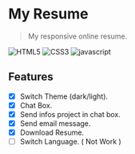 # My Resume
> My responsive online resume.

![HTML5](https://img.shields.io/badge/HTML5-E34F26?style=for-the-badge&logo=html5&logoColor=white)
![CSS3](https://img.shields.io/badge/CSS3-1572B6?style=for-the-badge&logo=css3&logoColor=white)
![javascript](https://img.shields.io/badge/Javascript-323330?style=for-the-badge&logo=javascript&logoColor=F7DF1E)

## Features
- [x] Switch Theme (dark/light).
- [x] Chat Box.
- [x] Send infos project in chat box.
- [x] Send email message.
- [x] Download Resume.
- [ ] Switch Language. ( Not Work )
